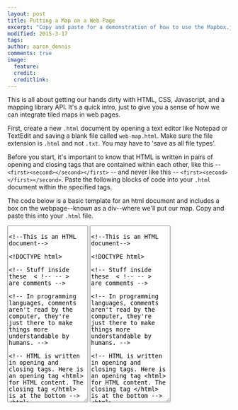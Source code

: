 ```yaml
---
layout: post
title: Putting a Map on a Web Page
excerpt: "Copy and paste for a demonstration of how to use the Mapbox.js API"
modified: 2015-3-17
tags: 
author: aaron_dennis
comments: true
image:
  feature: 
  credit: 
  creditlink: 
---
```


This is all about getting our hands dirty with HTML, CSS, Javascript, and a mapping library API. It's a quick intro, just to give you a sense of how we can integrate tiled maps in web pages.

First, create a new `.html` document by opening a text editor like Notepad or TextEdit and saving a blank file called `web-map.html`. Make sure the file extension is `.html` and not `.txt`. You may have to 'save as all file types'.

Before you start, it's important to know that HTML is written in pairs of opening and closing tags that are contained within each other, like this -- `<first><second></second></first>` -- and never like this -- `<first><second></first></second>`. Paste the following blocks of code into your `.html` document within the specified tags.

The code below is a basic template for an html document and includes a box on the webpage--known as a div--where we'll put our map. Copy and paste this into your `.html` file.

<textarea style="height:400px;font:monospace;">

<!--This is an HTML document-->

<!DOCTYPE html>

<!-- Stuff inside these  < !-- -- >  are comments -->

<!-- In programming languages, comments aren't read by the computer, they're just there to make things more understandable by humans. -->

<!-- HTML is written in opening and closing tags. Here is an opening tag <html> for HTML content. The closing tag </html> is at the bottom -->
<html>

  <!-- This next section is the "head" of document. It doesn't show up on the page but it contains some very important stuff. Notice the opening tag <head> and the closing tag </head> later on. -->
  <head>

  
  
  <!-- Here we close out the <head> tag from further up in the HTML document -->
  </head>

  <!-- Stuff inside the <body> tags is content you're going to see visually on the webpage -->
  <body>

    <!-- A <div> tag is like a box on the page. It divides the page into sections. This div has is given the ID of "map" and, you guessed it, it's where we're going to put the map.  -->
    <div id='map'>
    
      <!-- A <p> tag is paragraph text. Feel free to change the words between the tags, save the file, refresh your the web page, and see them change in the browser. Then delete this comment and the <p> tags and the text between them. -->
      <p>Let's put a map in here.</p>
    
    </div>




  </body>

</html>

</textarea>


<textarea style="height:400px;font:monospace;">

<!--This is an HTML document-->

<!DOCTYPE html>

<!-- Stuff inside these  < !-- -- >  are comments -->

<!-- In programming languages, comments aren't read by the computer, they're just there to make things more understandable by humans. -->

<!-- HTML is written in opening and closing tags. Here is an opening tag <html> for HTML content. The closing tag </html> is at the bottom -->
<html>

  <!-- This next section is the "head" of document. It doesn't show up on the page but it contains some very important stuff. Notice the opening tag <head> and the closing tag </head> later on. -->
  <head>

    <!-- This just says we're using standard characters when we type. Don't worry too much about it -->
    <meta charset=utf-8 />

    <!-- The title of a website shows up on the page tab in your web browser. -->
    <title>I WANT A MAP!</title>
    
    <!-- The meta tag tells the browser some stuff about what the webpage should or should not do. -->
    <meta name='viewport' content='initial-scale=1,maximum-scale=1,user-scalable=no' />

    <!-- This is where the API comes in. Here, we're referencing the Mapbox.js API, which is a plugin/add-on for Leaflet. The script tag references prewritten javascript code (the API) and defines functions and methods for us to use which helps us do things that would otherwise be thousands of times more complicated like make a tiled map.  -->
    <!-- script tags always mean there's javascript between them or in a source (src) file -->
    <script src='https://api.tiles.mapbox.com/mapbox.js/v2.1.5/mapbox.js'></script>

    <!-- the Mapbox.js API also comes with a CSS stylesheet to format things like zoom controls -->
    <link href='https://api.tiles.mapbox.com/mapbox.js/v2.1.5/mapbox.css' rel='stylesheet' />

    
    <!-- Stuff between <style> tags is CSS. It adds formatting to document elements, like dividers and text, sometimes based on element IDs. -->
    <style>
  
      /* this is what a comment looks like in CSS */
      
      /* This makes the <body> element fill up the whole page. Everything other element will go inside the <body> element. */
      body { margin:0; padding:0; } 
  
      /* This tells the <div> we ID'd as #map to be in a positon that's not relative to anything else, 0 pixels from the top of its container, 0 pixels from the bottom, and 100% of the containers width. Basically, it's always going to be as large as your browser window */
      #map { position:absolute; top:0; bottom:0; width:100%; }

    </style>

  <!-- Here we close out the <head> tag from further up in the HTML document -->
  </head>

  <!-- Stuff inside the <body> tags is content you're going to see visually on the webpage -->
  <body>

    <!-- A <div> tag is like a box on the page. It divides the page into sections. This div has is given the ID of "map" and, you guessed it, it's where we're going to put the map.  -->
    <div id='map'></div>


    <!-- Remember when we referenced that API earlier? Now we'll use it. The code between <script> tags is javascript -->
    <script>

      // This is what a comment looks like in javascript
      
      // This is an access token that's associated with a Mapbox Account. It lets us use the Mapbox plugin
      L.mapbox.accessToken = 'pk.eyJ1IjoiYWFyb25kZW5uaXMiLCJhIjoiem5LLURoYyJ9.T3tswGTI5ve8_wE-a02cMw';

      // Here, the code is telling the browser to make a map in the element with the ID 'map', use the map tiles from the Mapbox tile API associated with the Map ID 'examples.map-i86nkdio' and store it as the variable ourMap so we can reference it later.
      var ourMap = L.mapbox.map('map', 'examples.map-i86nkdio');
      
      // In this line of code, we're using a `method` on ourMap to change the view to a pair of lat/long coordinates and a specific zoom level
      ourMap.setView([40, -74.50], 9);

    </script>

  </body>

</html>

</textarea>